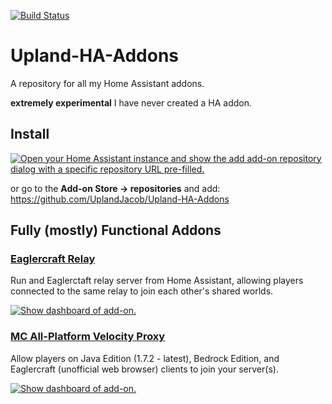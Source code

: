 [![Build Status](https://github.com/UplandJacob/Upland-HA-Addons/actions/workflows/builder.yaml/badge.svg)](https://github.com/UplandJacob/Upland-HA-Addons/actions/workflows/builder.yaml)


# Upland-HA-Addons

A repository for all my Home Assistant addons.

**extremely experimental** I have never created a HA addon.

## Install

[![Open your Home Assistant instance and show the add add-on repository dialog with a specific repository URL pre-filled.](https://my.home-assistant.io/badges/supervisor_add_addon_repository.svg)](https://my.home-assistant.io/redirect/supervisor_add_addon_repository/?repository_url=https://github.com/UplandJacob/Upland-HA-Addons)

or go to the **Add-on Store -> repositories** and add: https://github.com/UplandJacob/Upland-HA-Addons

## Fully (mostly) Functional Addons

### [Eaglercraft Relay](/eag-relay)

Run and Eaglerctaft relay server from Home Assistant, allowing players connected to the same relay to join each other's shared worlds.

[![Show dashboard of add-on.](https://my.home-assistant.io/badges/supervisor_addon.svg)](https://my.home-assistant.io/redirect/supervisor_addon/?addon=d78ad65c_eag-relay)

### [MC All-Platform Velocity Proxy](/mc-all-platform-velocity)

Allow players on Java Edition (1.7.2 - latest), Bedrock Edition, and Eaglercraft (unofficial web browser) clients to join your server(s).

[![Show dashboard of add-on.](https://my.home-assistant.io/badges/supervisor_addon.svg)](https://my.home-assistant.io/redirect/supervisor_addon/?addon=d78ad65c_mc-all-platform-velocity)

